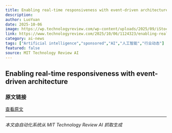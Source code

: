 ```yaml
---
title: Enabling real-time responsiveness with event-driven architecture
description: 
author: LuoYuan
date: 2025-10-06
image: https://wp.technologyreview.com/wp-content/uploads/2025/09/iStock-1491232808.jpg?resize=1200,600
link: https://www.technologyreview.com/2025/10/06/1124323/enabling-real-time-responsiveness-with-event-driven-architecture/
category: ai-news
tags: ["Artificial intelligence","sponsored","AI","人工智能","行业动态"]
featured: false
source: MIT Technology Review AI
---
```


## Enabling real-time responsiveness with event-driven architecture



### 原文链接
[查看原文](https://www.technologyreview.com/2025/10/06/1124323/enabling-real-time-responsiveness-with-event-driven-architecture/)

---
*本文由自动化系统从 MIT Technology Review AI 抓取生成*
